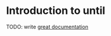 # Introduction to until

TODO: write [great documentation](http://jacobian.org/writing/what-to-write/)
